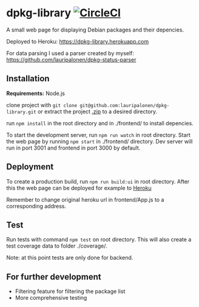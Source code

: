 # dpkg-library [![CircleCI](https://circleci.com/gh/lauripalonen/dpkg-library.svg?style=svg)](https://circleci.com/gh/lauripalonen/dpkg-library)
A small web page for displaying Debian packages and their depencies.  

Deployed to Heroku: https://dpkg-library.herokuapp.com  

For data parsing I used a parser created by myself: https://github.com/lauripalonen/dpkg-status-parser

## Installation
**Requirements:** Node.js  

clone project with `git clone git@github.com:lauripalonen/dpkg-library.git` or extract the project [.zip](https://github.com/lauripalonen/dpkg-library/archive/master.zip) to a desired directory.  

run `npm install` in the root directory and in ./frontend/ to install depencies.  

To start the development server, run `npm run watch` in root directory. Start the web page by running `npm start` in ./frontend/ directory. Dev server will run in port 3001 and frontend in port 3000 by default. 

## Deployment

To create a production build, run `npm run build:ui` in root directory. After this the web page can be deployed for example to [Heroku](https://devcenter.heroku.com/articles/git)  

Remember to change original heroku url in frontend/App.js to a corresponding address.

## Test

Run tests with command `npm test` on root directory. This will also create a test coverage data to folder ./coverage/.  

Note: at this point tests are only done for backend.

## For further development
- Filtering feature for filtering the package list
- More comprehensive testing
